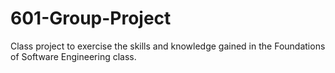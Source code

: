 # 601-Group-Project
Class project to exercise the skills and knowledge gained in the Foundations of Software Engineering class.
